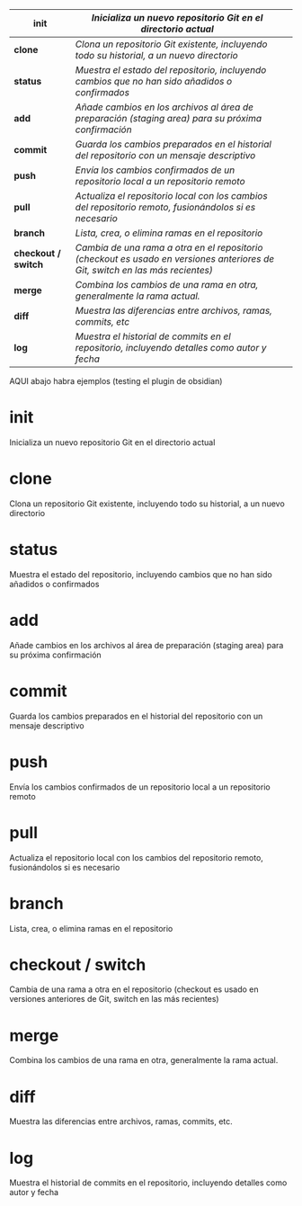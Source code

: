 


| **init** | *Inicializa un nuevo repositorio Git en el directorio actual* |  |
| ---- | ---- | ---- |
| **clone** | *Clona un repositorio Git existente, incluyendo todo su historial, a un nuevo directorio* |  |
| **status** | *Muestra el estado del repositorio, incluyendo cambios que no han sido añadidos o confirmados* |  |
| **add** | *Añade cambios en los archivos al área de preparación (staging area) para su próxima confirmación* |  |
| **commit** | *Guarda los cambios preparados en el historial del repositorio con un mensaje descriptivo* |  |
| **push** | *Envía los cambios confirmados de un repositorio local a un repositorio remoto* |  |
| **pull** | *Actualiza el repositorio local con los cambios del repositorio remoto, fusionándolos si es necesario* |  |
| **branch** | *Lista, crea, o elimina ramas en el repositorio* |  |
| **checkout / switch** | *Cambia de una rama a otra en el repositorio (checkout es usado en versiones anteriores de Git, switch en las más recientes)* |  |
| **merge** | *Combina los cambios de una rama en otra, generalmente la rama actual.* |  |
| **diff** | *Muestra las diferencias entre archivos, ramas, commits, etc* |  |
| **log** | *Muestra el historial de commits en el repositorio, incluyendo detalles como autor y fecha* |  |







AQUI abajo habra ejemplos (testing el plugin de obsidian)






# init
Inicializa un nuevo repositorio Git en el directorio actual 

# clone
Clona un repositorio Git existente, incluyendo todo su historial, a un nuevo directorio

# status
Muestra el estado del repositorio, incluyendo cambios que no han sido añadidos o confirmados 

# add
Añade cambios en los archivos al área de preparación (staging area) para su próxima confirmación

# commit
Guarda los cambios preparados en el historial del repositorio con un mensaje descriptivo 

# push 
Envía los cambios confirmados de un repositorio local a un repositorio remoto 

# pull 
Actualiza el repositorio local con los cambios del repositorio remoto, fusionándolos si es necesario

# branch
Lista, crea, o elimina ramas en el repositorio 

# checkout / switch
Cambia de una rama a otra en el repositorio (checkout es usado en versiones anteriores de Git, switch en las más recientes)

# merge
Combina los cambios de una rama en otra, generalmente la rama actual.

# diff
Muestra las diferencias entre archivos, ramas, commits, etc.

# log 
Muestra el historial de commits en el repositorio, incluyendo detalles como autor y fecha